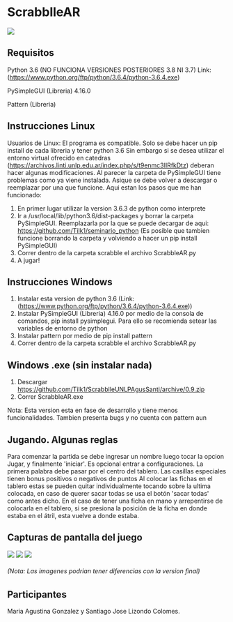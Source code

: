# ScrabblleAR
![](https://i.imgur.com/O7vRM8o.png)


## Requisitos

Python 3.6  (NO FUNCIONA VERSIONES POSTERIORES 3.8 NI 3.7)  Link: (https://www.python.org/ftp/python/3.6.4/python-3.6.4.exe)

PySimpleGUI (Libreria) 4.16.0

Pattern (Libreria)

## Instrucciones Linux
Usuarios de Linux: El programa es compatible. Solo se debe hacer un pip install de cada libreria y tener python 3.6
Sin embargo si se desea utilizar el entorno virtual ofrecido en catedras (https://archivos.linti.unlp.edu.ar/index.php/s/t9enmc3IlRfkDtz)  deberan hacer algunas modificaciones.
Al parecer la carpeta de PySimpleGUI tiene problemas como ya viene instalada. Asique se debe volver a descargar o reemplazar por
una que funcione. Aqui estan los pasos que me han funcionado:
1. En primer lugar utilizar la version 3.6.3 de python como interprete
2. Ir a /usr/local/lib/python3.6/dist-packages y borrar la carpeta PySimpleGUI. Reemplazarla por la que se puede decargar de aqui: https://github.com/Tilk1/seminario_python
(Es posible que tambien funcione borrando la carpeta y volviendo a hacer un pip install PySimpleGUI)
3. Correr dentro de la carpeta scrabble  el archivo  ScrabbleAR.py
4. A jugar!

## Instrucciones Windows
1. Instalar esta version de python 3.6 (Link: (https://www.python.org/ftp/python/3.6.4/python-3.6.4.exe))
2. Instalar PySimpleGUI (Libreria) 4.16.0  por medio de la consola de comandos,  pip install pysimplegui. Para ello se recomienda setear las variables de entorno de python
3. Instalar pattern por medio de pip install pattern
4. Correr dentro de la carpeta scrabble  el archivo  ScrabbleAR.py

## Windows .exe (sin instalar nada)
1. Descargar https://github.com/Tilk1/ScrabblleUNLPAgusSanti/archive/0.9.zip
2. Correr ScrabbleAR.exe

Nota: Esta version esta en fase de desarrollo y tiene menos funcionalidades. Tambien presenta bugs y no cuenta con pattern aun

## Jugando. Algunas reglas

Para comenzar la partida se debe ingresar un nombre luego tocar la opcion Jugar, y finalmente 'iniciar'. Es opcional entrar
a configuraciones.
La primera palabra debe pasar por el centro del tablero.
Las casillas especiales tienen bonus positivos o negativos de puntos
Al colocar las fichas en el tablero estas se pueden quitar individualmente tocando sobre la ultima colocada, en caso de querer sacar todas se usa el botón 'sacar todas' como antes dicho. En el caso de tener una ficha en mano y arrepentirse de colocarla en el tablero, si se presiona la posición de la ficha en donde estaba en el átril, esta vuelve a donde estaba. 



## Capturas de pantalla del juego

![](https://i.imgur.com/qOjQ1NO.png)
![](https://i.imgur.com/45gNJkF.png)
![](https://i.imgur.com/VVULFtw.png)




###### (Nota: Las imagenes podrian tener diferencias con la version final)

## Participantes

Maria Agustina Gonzalez y Santiago Jose Lizondo Colomes.

